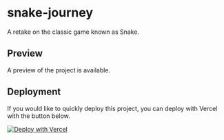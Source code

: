# snake-journey
A retake on the classic game known as Snake. 

## Preview  
A preview of the project is available.

## Deployment  
If you would like to quickly deploy this project, you can deploy with Vercel with the button below.  
  
[![Deploy with Vercel](https://vercel.com/button)](https://vercel.com/new/git/external?repository-url=https%3A%2F%2Fgithub.com%2FSilverstream47%2Fsnake-journey)
